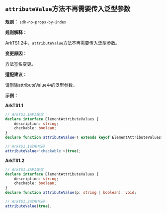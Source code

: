 ## `attributeValue`方法不再需要传入泛型参数

**规则：** `sdk-no-props-by-index`

**规则解释：**

ArkTS1.2中，`attributeValue`方法不再需要传入泛型参数。

**变更原因：**

方法签名变更。

**适配建议：**

请删除attributeValue中的泛型参数。

**示例：**

**ArkTS1.1**
```typescript
// ArkTS1.1API定义
declare interface ElementAttributeValues {
    description: string;
    checkable: boolean;
}
declare function attributeValue<T extends keyof ElementAttributeValues>(p: ElementAttributeValues[T]): void;

// ArkTS1.1应用代码
attributeValue<'checkable'>(true);
```

**ArkTS1.2**
```typescript
// ArkTS1.2API定义
declare interface ElementAttributeValues {
    description: string;
    checkable: boolean;
}
declare function attributeValue(p: string | boolean): void;

// ArkTS1.2应用代码
attributeValue(true);
```